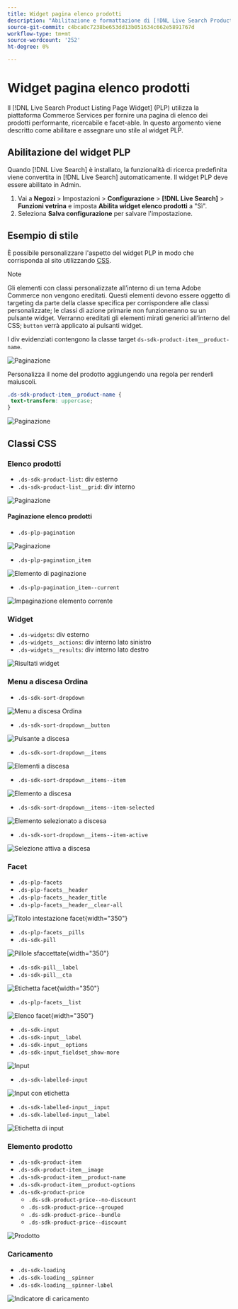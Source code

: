```yaml
---
title: Widget pagina elenco prodotti
description: "Abilitazione e formattazione di [!DNL Live Search Product Listing Page Widget]"
source-git-commit: c4bca0c7238be653dd13b051634c662e5891767d
workflow-type: tm+mt
source-wordcount: '252'
ht-degree: 0%

---
```


# Widget pagina elenco prodotti

Il [!DNL Live Search Product Listing Page Widget] (PLP) utilizza la piattaforma Commerce Services per fornire una pagina di elenco dei prodotti performante, ricercabile e facet-able. In questo argomento viene descritto come abilitare e assegnare uno stile al widget PLP.

## Abilitazione del widget PLP

Quando [!DNL Live Search] è installato, la funzionalità di ricerca predefinita viene convertita in [!DNL Live Search] automaticamente.
Il widget PLP deve essere abilitato in Admin.

1. Vai a **Negozi** > Impostazioni > **Configurazione** > **[!DNL Live Search]** > **Funzioni vetrina** e imposta **Abilita widget elenco prodotti** a &quot;Sì&quot;.
1. Seleziona **Salva configurazione** per salvare l&#39;impostazione.

## Esempio di stile

È possibile personalizzare l&#39;aspetto del widget PLP in modo che corrisponda al sito utilizzando [CSS](https://developer.adobe.com/commerce/frontend-core/guide/css/).

>[!NOTE]
>
>Gli elementi con classi personalizzate all’interno di un tema Adobe Commerce non vengono ereditati. Questi elementi devono essere oggetto di targeting da parte della classe specifica per corrispondere alle classi personalizzate; le classi di azione primarie non funzioneranno su un pulsante widget.
>Verranno ereditati gli elementi mirati generici all’interno del CSS; `button` verrà applicato ai pulsanti widget.

I div evidenziati contengono la classe target `ds-sdk-product-item__product-name`.

![Paginazione](assets/plp-css-example.png)

Personalizza il nome del prodotto aggiungendo una regola per renderli maiuscoli.

```css
.ds-sdk-product-item__product-name {
 text-transform: uppercase;
}
```

![Paginazione](assets/plp-css-example-after.png)

## Classi CSS

### Elenco prodotti

* `.ds-sdk-product-list`: div esterno
* `.ds-sdk-product-list__grid`: div interno

![Paginazione](assets/plp-css-product-list.png)

#### Paginazione elenco prodotti

* `.ds-plp-pagination`

![Paginazione](assets/plp-css-pagination.png)

* `.ds-plp-pagination_item`

![Elemento di paginazione](assets/plp-css-pagination-item.png)

* `.ds-plp-pagination_item--current`

![Impaginazione elemento corrente](assets/plp-css-pagination-item-current.png)

### Widget

* `.ds-widgets`: div esterno
* `.ds-widgets__actions`: div interno lato sinistro
* `.ds-widgets__results`: div interno lato destro

![Risultati widget](assets/plp-css-widgets.png)

### Menu a discesa Ordina

* `.ds-sdk-sort-dropdown`

![Menu a discesa Ordina](assets/plp-css-dropdown.png)

* `.ds-sdk-sort-dropdown__button`

![Pulsante a discesa](assets/plp-css-dropdown-button.png)

* `.ds-sdk-sort-dropdown__items`

![Elementi a discesa](assets/plp-css-dropdown-items.png)

* `.ds-sdk-sort-dropdown__items--item`

![Elemento a discesa](assets/plp-css-dropdown-item.png)

* `.ds-sdk-sort-dropdown__items--item-selected`

![Elemento selezionato a discesa](assets/plp-css-dropdown-selected.png)

* `.ds-sdk-sort-dropdown__items--item-active`

![Selezione attiva a discesa](assets/plp-css-dropdown-active.png)

### Facet

* `.ds-plp-facets`
* `.ds-plp-facets__header`
* `.ds-plp-facets__header_title`
* `.ds-plp-facets__header__clear-all`

![Titolo intestazione facet](assets/plp-css-facets-title-clear.png){width="350"}

* `.ds-plp-facets__pills`
* `.ds-sdk-pill`

![Pillole sfaccettate](assets/plp-css-facets-pill.png){width="350"}

* `.ds-sdk-pill__label`
* `.ds-sdk-pill__cta`

![Etichetta facet](assets/plp-css-pill-label-cta.png){width="350"}

* `.ds-plp-facets__list`

![Elenco facet](assets/plp-css-facets-list.png){width="350"}

* `.ds-sdk-input`
* `.ds-sdk-input__label`
* `.ds-sdk-input__options`
* `.ds-sdk-input_fieldset_show-more`

![Input](assets/plp-css-sdk-input.png)

* `.ds-sdk-labelled-input`

![Input con etichetta](assets/plp-css-labelled-input.png)

* `.ds-sdk-labelled-input__input`
* `.ds-sdk-labelled-input__label`

![Etichetta di input](assets/plp-css-labelled-input-label.png)

### Elemento prodotto

* `.ds-sdk-product-item`
* `.ds-sdk-product-item__image`
* `.ds-sdk-product-item__product-name`
* `.ds-sdk-product-item__product-options`
* `.ds-sdk-product-price`
   * `.ds-sdk-product-price--no-discount`
   * `.ds-sdk-product-price--grouped`
   * `.ds-sdk-product-price--bundle`
   * `.ds-sdk-product-price--discount`

![Prodotto](assets/plp-css-product.png)

### Caricamento

* `.ds-sdk-loading`
* `.ds-sdk-loading__spinner`
* `.ds-sdk-loading__spinner-label`

![Indicatore di caricamento](assets/plp-css-loading.png)
